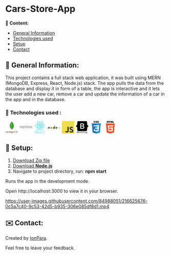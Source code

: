 # Cars-Store-App

📃 **Content:**
- [General Information](#General-Information)
- [Technologies used](#technologies)
- [Setup](#setup)
- [Contact](#contact)

 ## 📑 General Information:
This project contains a full stack web application, it was built using MERN (MongoDB, Express, React, Node.js) stack.
The app pulls the data from the database and display it in form of a table, the app is interactive and it lets the user add a new car, remove a car  and update the information of a car in the app and in the database.

### 🔣 <a id="technologies">Technologies used </a>:

<p align="left">
<img src="https://raw.githubusercontent.com/devicons/devicon/master/icons/mongodb/mongodb-original-wordmark.svg" alt="mongodb" width="40" height="40"/>
<img src="https://raw.githubusercontent.com/devicons/devicon/master/icons/express/express-original-wordmark.svg" alt="expressjs" width="40" height="40"/>
<img src="https://raw.githubusercontent.com/devicons/devicon/master/icons/react/react-original-wordmark.svg" alt="react" width="40" height="40"/>
<img src="https://raw.githubusercontent.com/devicons/devicon/master/icons/nodejs/nodejs-original-wordmark.svg" alt="nodejs" width="40" height="40"/>
<img src="https://raw.githubusercontent.com/devicons/devicon/master/icons/javascript/javascript-original.svg" alt="javascript" width="40" height="40"/>
<img src="https://raw.githubusercontent.com/devicons/devicon/master/icons/bootstrap/bootstrap-plain-wordmark.svg" alt="bootstrap" width="40" height="40"/>
<img src="https://raw.githubusercontent.com/devicons/devicon/master/icons/css3/css3-original-wordmark.svg" alt="css3" width="40" height="40"/> 
<img src="https://raw.githubusercontent.com/devicons/devicon/master/icons/html5/html5-original-wordmark.svg" alt="html5" width="40" height="40"/>
</p>

## 📘 <a id="setup">Setup</a>:

1. [Download Zip file](https://github.com/IonPara/Cars-Store-App/archive/refs/heads/master.zip)
2. [Download **Node.js**](https://nodejs.org/dist/v18.13.0/node-v18.13.0-x64.msi)
3. Navigate to project directory, run: **npm start**

Runs the app in the development mode.

Open http://localhost:3000 to view it in your browser.


https://user-images.githubusercontent.com/84988051/216625676-0c5a7c40-9c53-42d5-b935-306e085df8d1.mp4



## ✉️ <a id="contact">Contact</a>:

Created by [IonPara](https://github.com/IonPara).

Feel free to leave your feedback.
